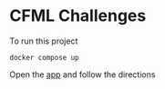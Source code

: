 # CFML Challenges

To run this project

`docker compose up`

 Open the [app](http://localhost:56917) and follow the directions